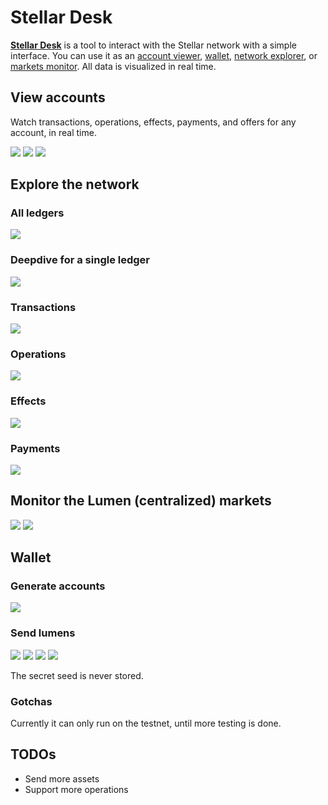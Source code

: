# Stellar Desk

[**Stellar Desk**](http://stellardesk.org) is a tool to interact with the Stellar network with a simple interface.
You can use it as an [account viewer](http://stellardesk.org/accounts.html), [wallet](http://stellardesk.org/wallet.html), [network explorer](http://stellardesk.org/ledgers.html), or [markets monitor](http://stellardesk.org/markets.html).
All data is visualized in real time.


## View accounts

Watch transactions, operations, effects, payments, and offers for any account, in real time.

![](/screenshots/00.png)
![](/screenshots/01.png)
![](/screenshots/02.png)


## Explore the network

### All ledgers

![](/screenshots/03.png)

### Deepdive for a single ledger

![](/screenshots/04.png)

### Transactions

![](/screenshots/05.png)

### Operations

![](/screenshots/06.png)

### Effects

![](/screenshots/07.png)

### Payments

![](/screenshots/08.png)


## Monitor the Lumen (centralized) markets

![](/screenshots/09.png)
![](/screenshots/0a.png)

## Wallet

### Generate accounts

![](/screenshots/0b.png)

### Send lumens

![](/screenshots/0c.png)
![](/screenshots/0d.png)
![](/screenshots/0e.png)
![](/screenshots/0f.png)

The secret seed is never stored.


### Gotchas

Currently it can only run on the testnet, until more testing is done.


## TODOs

- Send more assets
- Support more operations
